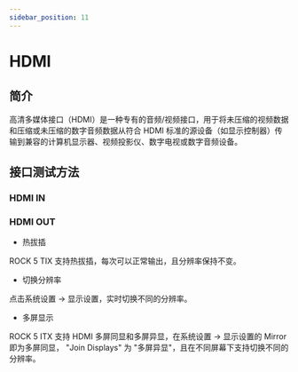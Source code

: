 ```yaml
---
sidebar_position: 11
---
```


# HDMI

## 简介

高清多媒体接口（HDMI）是一种专有的音频/视频接口，用于将未压缩的视频数据和压缩或未压缩的数字音频数据从符合 HDMI 标准的源设备（如显示控制器）传输到兼容的计算机显示器、视频投影仪、数字电视或数字音频设备。

## 接口测试方法

### HDMI IN

### HDMI OUT

- 热拔插

ROCK 5 TIX 支持热拔插，每次可以正常输出，且分辨率保持不变。

- 切换分辨率

点击系统设置 -> 显示设置，实时切换不同的分辨率。

- 多屏显示

ROCK 5 ITX 支持 HDMI 多屏同显和多屏异显，在系统设置 -> 显示设置的 Mirror 即为多屏同显， "Join Displays" 为 "多屏异显"，且在不同屏幕下支持切换不同的分辨率。

